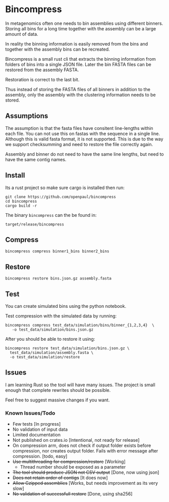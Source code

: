 # Bincompress

In metagenomics often one needs to bin assemblies using different binners.
Storing all bins for a long time together with the assembly can 
be a large amount of data.

In reality the binning information is easily removed from the bins and
together with the assembly bins can be recreated.

Bincompress is a small rust cli that extracts the binning information
from folders of bins
into a single JSON file. Later the bin FASTA files can be
restored from the assembly FASTA.

Restoration is correct to the last bit.

Thus instead of storing the FASTA files of all binners in addition to the assembly, 
only the assembly with the clustering information needs to be stored.


## Assumptions

The assumption is that the fasta files have consitent line-lengths within each file.
You can not use this on fastas with the sequence in a single line. Although this
is valid fasta format, it is not supported. 
This is due to the way we support checksumming and need to restore the file
correctly again.


Assembly and binner do not need to have the same line lengths, but need
to have the same contig names.


## Install

Its a rust project so make sure cargo is installed then run:

```
git clone https://github.com/openpaul/bincompress
cd bincompress
cargo build -r
```

The binary `bincompress` can the be found in:

`target/release/bincompress`


## Compress
```
bincompress compress binner1_bins binner2_bins
```

## Restore 
```
bincompress restore bins.json.gz assembly.fasta 
```


## Test

You can create simulated bins using the python notebook. 

Test compression with the simulated data by running:

```
bincompress compress test_data/simulation/bins/binner_{1,2,3,4}  \
   -o test_data/simulation/bins.json.gz
```
After you should be able to restore it using:

```
bincompress restore test_data/simulation/bins.json.gz \
  test_data/simulation/assembly.fasta \
  -o test_data/simulation/restore
```


## Issues

I am learning Rust so the tool will have many issues. 
The project is small enough that complete rewrites should be possible.

Feel free to suggest massive changes if you want.

### Known Issues/Todo
- Few tests [In progress]
- No validation of input data
- Limited documentation
- Not published on crates.io [Intentional, not ready for release]
- On compression arm, does not check if output folder exists before compression, nor creates output folder. Fails with error message after compression. [todo, easy]
- ~~Use multithreading for compression/restore~~ [Working]
  - Thread number should be exposed as a parameter
- ~~The tool should produce JSON not CSV output~~ [Done, now using json]
- ~~Does not retain order of contigs~~ [It does now]
- ~~Allow Gzipped assemblies~~ [Works, but needs improvement as its very slow]
- ~~No validation of successfull restore~~ [Done, using sha256]
